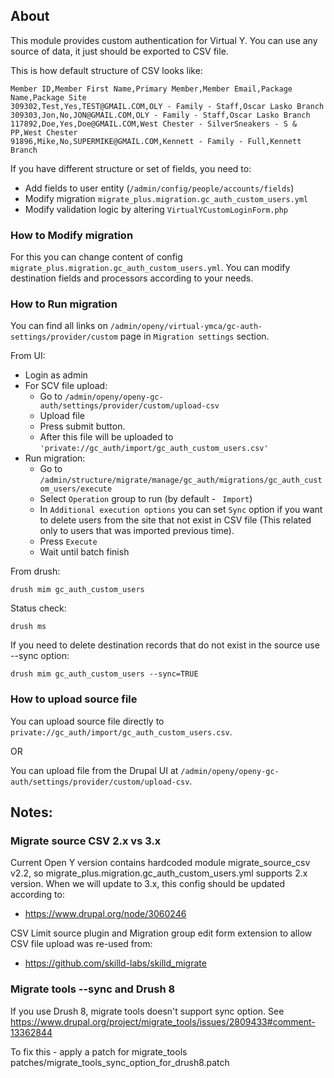 ## About

This module provides custom authentication for Virtual Y.
You can use any source of data, it just should be exported to CSV file.

This is how default structure of CSV looks like:

```csv
Member ID,Member First Name,Primary Member,Member Email,Package Name,Package Site
309302,Test,Yes,TEST@GMAIL.COM,OLY - Family - Staff,Oscar Lasko Branch
309303,Jon,No,JON@GMAIL.COM,OLY - Family - Staff,Oscar Lasko Branch
117892,Doe,Yes,Doe@GMAIL.COM,West Chester - SilverSneakers - S & PP,West Chester
91896,Mike,No,SUPERMIKE@GMAIL.COM,Kennett - Family - Full,Kennett Branch
```

If you have different structure or set of fields, you need to:
- Add fields to user entity (`/admin/config/people/accounts/fields`)
- Modify migration `migrate_plus.migration.gc_auth_custom_users.yml`
- Modify validation logic by altering `VirtualYCustomLoginForm.php`

### How to Modify migration
For this you can change content of config
`migrate_plus.migration.gc_auth_custom_users.yml`. You can modify
destination fields and processors according to your needs.

### How to Run migration

You can find all links on
`/admin/openy/virtual-ymca/gc-auth-settings/provider/custom`
page in `Migration settings` section.

From UI:
- Login as admin
- For SCV file upload:
  - Go to `/admin/openy/openy-gc-auth/settings/provider/custom/upload-csv`
  - Upload file
  - Press submit button.
  - After this file will be uploaded to
    `'private://gc_auth/import/gc_auth_custom_users.csv'`
- Run migration:
  - Go to
`/admin/structure/migrate/manage/gc_auth/migrations/gc_auth_custom_users/execute`
  - Select `Operation` group to run (by default - ` Import`)
  - In `Additional execution options` you can set `Sync` option if you want to
    delete users from the site that not exist in CSV file (This related
    only to users that was imported previous time).
  - Press `Execute`
  - Wait until batch finish

From drush:
```shell script
drush mim gc_auth_custom_users
```

Status check:
```shell script
drush ms
```

If you need to delete destination records that do not exist in the source
use --sync option:

```shell script
drush mim gc_auth_custom_users --sync=TRUE
```

### How to upload source file

You can upload source file directly to
`private://gc_auth/import/gc_auth_custom_users.csv`.

OR

You can upload file from the Drupal UI at
`/admin/openy/openy-gc-auth/settings/provider/custom/upload-csv`.

## Notes:

### Migrate source CSV 2.x vs 3.x

Current Open Y version contains hardcoded module migrate_source_csv v2.2,
so migrate_plus.migration.gc_auth_custom_users.yml supports 2.x version.
When we will update to 3.x, this config should be updated according to:
- https://www.drupal.org/node/3060246

CSV Limit source plugin and Migration group edit form extension to allow
CSV file upload was re-used from:
- https://github.com/skilld-labs/skilld_migrate

### Migrate tools --sync and Drush 8

If you use Drush 8, migrate tools doesn't support sync option.
See https://www.drupal.org/project/migrate_tools/issues/2809433#comment-13362844

To fix this - apply a patch for migrate_tools
patches/migrate_tools_sync_option_for_drush8.patch
